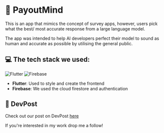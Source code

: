 # 🧠 PayoutMind

This is an app that mimics the concept of survey apps, however, users pick what the best/ most accurate response from a large language model.

The app was intended to help AI developers perfect their model to sound as human and accurate as possible by utilising the general public.

## 💻 The tech stack we used:
![Flutter](https://img.shields.io/badge/Flutter-%2302569B.svg?style=for-the-badge&logo=Flutter&logoColor=white) ![Firebase](https://img.shields.io/badge/firebase-%23039BE5.svg?style=for-the-badge&logo=firebase)

- **Flutter**: Used to style and create the frontend
- **Firebase**: We used the cloud firestore and authentication


## 👾 DevPost

Check out our post on DevPost [here](https://devpost.com/software/payoutmind)

If you're interested in my work drop me a follow!
